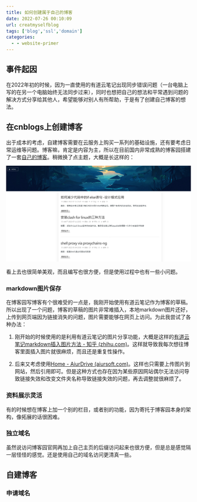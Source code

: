 ```yaml
---
title: 如何创建属于自己的博客
date: 2022-07-26 00:10:09
url: creatmyselfblog
tags: ['blog','ssl','domain']
categories:
  - - website-primer
---
```


## 事件起因

在2022年初的时候，因为一直使用的有道云笔记出现同步错误问题（一台电脑上写的在另一个电脑始终无法同步过来），同时也想把自己的想法和平常遇到问题的解决方式分享给其他人，希望能够对别人有所帮助，于是有了创建自己博客的想法。

## 在cnblogs上创建博客

出于成本的考虑，自建博客需要在云服务上购买一系列的基础设施，还有要考虑日常运维等问题。博客嘛，肯定是内容为主，所以在目前国内非常成熟的博客园搭建了一套[自己的博客](https://www.cnblogs.com/gxhao)。稍微换了点主题，大概是长这样的：

![](image/selfblog1.png)

看上去也很简单美观，而且编写也很方便，但是使用过程中也有一些小问题。

### markdown图片保存

在博客园写博客有个很难受的一点是，我刚开始使用有道云笔记作为博客的草稿。所以出现了一个问题，博客的草稿的图片非常难插入，本地markdown图片还好，上传到网页端因为链接消失的问题，图片需要能够在网页上访问。为此我尝试了各种办法：

1. 刚开始的时候使用的是利用有道云笔记的图片分享功能，大概是这样的[有道云笔记markdown插入图片方法 - 知乎 (zhihu.com)](https://zhuanlan.zhihu.com/p/149200483)。这样就导致我每次想往博客里面插入图片就很麻烦，而且还是重复性操作。

2. 后来又考虑使用[Home - AiurDrive (aiursoft.com)](https://drive.aiursoft.com/?show=direct)。这样也只需要上传图片到网站，然后引用即可。但是这种方式也存在因为某些原因网站偶尔无法访问导致链接失效和改变文件夹名称导致链接失效的问题，再去调整就很麻烦了。

### 资料展示灵活
有的时候想在博客上加一个别的栏目，或者别的功能，因为寄托于博客园本身的架构，像拓展的话很困难。

### 独立域名

虽然说访问博客园官网再加上自己主页的后缀访问起来也很方便，但是总是感觉隔一层怪怪的感觉。还是使用自己的域名访问更清真一些。

## 自建博客

### 申请域名



